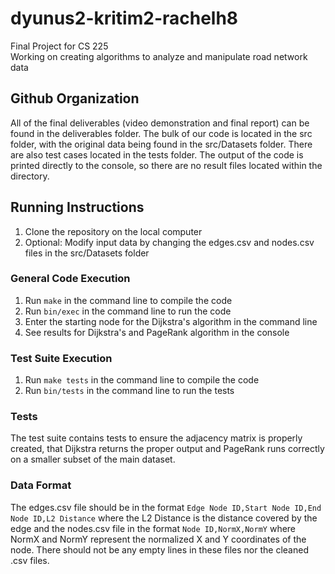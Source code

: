 # dyunus2-kritim2-rachelh8  
Final Project for CS 225  
Working on creating algorithms to analyze and manipulate road network data

## Github Organization 
All of the final deliverables (video demonstration and final report) can be found in the deliverables folder. The bulk of our code is located in the src folder, with the original data being found in the src/Datasets folder. There are also test cases located in the tests folder. The output of the code is printed directly to the console, so there are no result files located within the directory.

## Running Instructions  
1. Clone the repository on the local computer
2. Optional: Modify input data by changing the edges.csv and nodes.csv files in the src/Datasets folder
### General Code Execution
1. Run `make` in the command line to compile the code
2. Run `bin/exec` in the command line to run the code
3. Enter the starting node for the Dijkstra's algorithm in the command line
4. See results for Dijkstra's and PageRank algorithm in the console
### Test Suite Execution
1. Run `make tests` in the command line to compile the code
2. Run `bin/tests` in the command line to run the tests
### Tests
The test suite contains tests to ensure the adjacency matrix is properly created, that Dijkstra returns the proper output and PageRank runs correctly on a smaller subset of the main dataset. 
### Data Format
The edges.csv file should be in the format `Edge Node ID,Start Node ID,End Node ID,L2 Distance` where the L2 Distance is the distance covered by the edge and the nodes.csv file in the format `Node ID,NormX,NormY` where NormX and NormY represent the normalized X and Y coordinates of the node. There should not be any empty lines in these files nor the cleaned .csv files.
